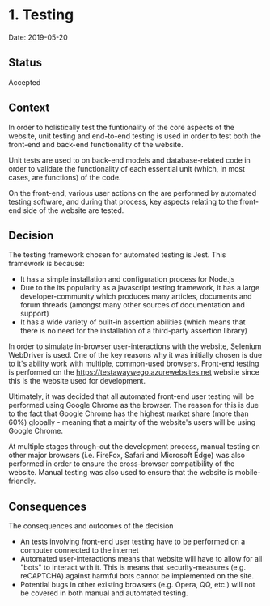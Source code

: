 # 1. Testing

Date: 2019-05-20

## Status

Accepted

## Context

In order to holistically test the funtionality of the core aspects of the website, unit testing and end-to-end testing is used in order to test both the front-end and back-end functionality of the website. 

Unit tests are used to on back-end models and database-related code in order to validate the functionality of each essential unit (which, in most cases, are functions) of the code. 

On the front-end, various user actions on the are performed by automated testing software, and during that process, key aspects relating to the front-end side of the website are tested.

## Decision

The testing framework chosen for automated testing is Jest. This framework is because: 

- It has a simple installation and configuration process for Node.js
- Due to the its popularity as a javascript testing framework, it has a large developer-community which produces many articles, documents and forum threads (amongst many other sources of documentation and support)
- It has a wide variety of built-in assertion abilities (which means that there is no need for the installation of a third-party assertion library)

In order to simulate in-browser user-interactions with the website, Selenium WebDriver is used. One of the key reasons why it was initially chosen is due to it's ability work with multiple, common-used browsers. Front-end testing is performed on the https://testawaywego.azurewebsites.net website since this is the website used for development. 

Ultimately, it was decided that all automated front-end user testing will be performed using Google Chrome as the browser. The reason for this is due to the fact that Google Chrome has the highest market share (more than 60%) globally - meaning that a majrity of the website's users will be using Google Chrome. 

At multiple stages through-out the development process, manual testing on other major browsers (i.e. FireFox, Safari and Microsoft Edge) was also performed in order to ensure the cross-browser compatibility of the website. Manual testing was also used to ensure that the website is mobile-friendly.

## Consequences

The consequences and outcomes of the decision

 * An tests involving front-end user testing have to be performed on a computer connected to the internet
 * Automated user-interactions means that website will have to allow for all "bots" to interact with it. This is means that security-measures (e.g. reCAPTCHA) against harmful bots  cannot be implemented on the site. 
 * Potential bugs in other existing browsers (e.g. Opera, QQ, etc.) will not be covered in both manual and automated testing. 
